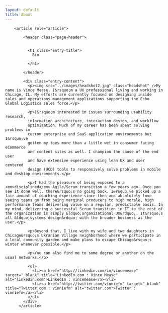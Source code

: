 ```yaml
---
layout: default
title: About
---
```


        <article role="article">

            <header class="page-header">


              <h1 class="entry-title">
                Bio

              </h1>

            </header>

            <div class="entry-content">
              <p><img src="../images/headshot2.jpg" class="headshot" />My name is Vince Mease. I&rsquo;m a UX professional living and working in Chicago, IL. My efforts are currently focused on designing inside sales and operations management applications supporting the Echo Global Logistics sales force.</p>

              <p>I&rsquo;m interested in issues surrounding usability research,
              information architecture, interaction design, and workflow
              optimization. Much of my career has been spent solving problems in
              custom enterprise and SaaS application environments but I&rsquo;ve
              gotten my toes more than a little wet in consumer facing eCommerce
              and content sites as well. I champion the cause of the end user
              and have extensive experience using lean UX and user centered
              design (UCD) tools to responsively solve problems in mobile and desktop environments.</p>

              <p>I had the pleasure of being exposed to a <em>disciplined</em> Agile/Scrum transition a few years ago. Once you see it done well, there&rsquo;s no going back. I&rsquo;ve picked up a fair amount of coaching experience since then and absolutely love seeing teams go from being marginal producers to high morale, high performance teams delivering value on a regular, predictable basis. In my mind, delivering a successful Scrum transition in IT to the rest of the organization is simply &ldquo;organizational UX&rdquo;. It&rsquo;s all &ldquo;systems design&rdquo; with the broader business as the user.</p>

              <p>Beyond that, I live with my wife and two daughters in Chicago&rsquo;s Ukranian Village neighborhood where we participate in a local community garden and make plans to escape Chicago&rsquo;s winter whenever possible.</p>

              <p>You can also find me to some degree or another on the usual networks:</p>

              <ul>
                <li><a href="http://linkedin.com/in/vincemease" target="_blank" title="LinkedIn.com : Vince Mease" alt="linkedin.com">LinkedIn : vincemease</a></li>
                <li><a href="http://twitter.com/vinniefm" target="_blank" title="Twitter.com : vinniefm" alt="twitter.com">Twitter : vinniefm</a></li>
              </ul>
            </div>
          </article>


